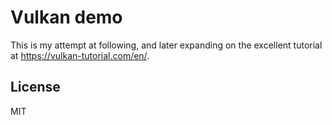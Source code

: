 # Vulkan demo

This is my attempt at following, and later expanding on the excellent tutorial at <https://vulkan-tutorial.com/en/>.

## License

MIT


